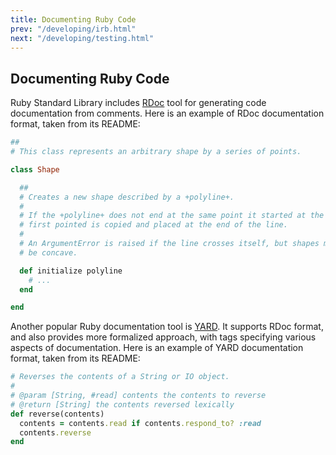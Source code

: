 ```yaml
---
title: Documenting Ruby Code
prev: "/developing/irb.html"
next: "/developing/testing.html"
---
```


## Documenting Ruby Code

Ruby Standard Library includes <a href='https://ruby.github.io/rdoc/'
class='remote' target='_blank'>RDoc</a> tool for generating code
documentation from comments. Here is an example of RDoc documentation
format, taken from its README:


```ruby
##
# This class represents an arbitrary shape by a series of points.

class Shape

  ##
  # Creates a new shape described by a +polyline+.
  #
  # If the +polyline+ does not end at the same point it started at the
  # first pointed is copied and placed at the end of the line.
  #
  # An ArgumentError is raised if the line crosses itself, but shapes may
  # be concave.

  def initialize polyline
    # ...
  end

end
```

Another popular Ruby documentation tool is <a href='https://yardoc.org/'
class='remote' target='_blank'>YARD</a>. It supports RDoc format, and
also provides more formalized approach, with tags specifying various
aspects of documentation. Here is an example of YARD documentation
format, taken from its README:


```ruby
# Reverses the contents of a String or IO object.
#
# @param [String, #read] contents the contents to reverse
# @return [String] the contents reversed lexically
def reverse(contents)
  contents = contents.read if contents.respond_to? :read
  contents.reverse
end
```

